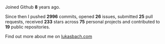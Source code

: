 Joined Github **8** years ago.

Since then I pushed **2996** commits, opened **26** issues, submitted **25** pull requests, received **233** stars across **75** personal projects and contributed to **19** public repositories.

Find out more about me on [lukasbach.com](https://lukasbach.com)
